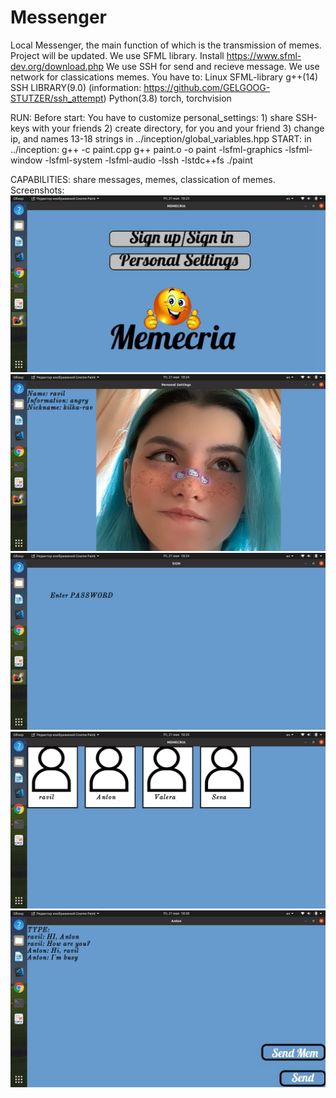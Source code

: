 # Messenger
Local Messenger, the main function of which is the transmission of memes. Project will be updated.
We use SFML library. Install https://www.sfml-dev.org/download.php
We use SSH for send and recieve message.
We use network for classications memes.
You have to:
	Linux
	SFML-library
	g++(14)
	SSH LIBRARY(9.0) (information: https://github.com/GELGOOG-STUTZER/ssh_attempt)
	Python(3.8)
	torch, torchvision
	
RUN:
Before start:
	You have to customize personal_settings:
		1) share SSH-keys with your friends
		2) create directory, for you and your friend
		3) change ip, and names 13-18 strings in ../inception/global_variables.hpp
START:
	in ../inception:
		g++ -c paint.cpp
		g++ paint.o -o paint -lsfml-graphics -lsfml-window -lsfml-system -lsfml-audio -lssh -lstdc++fs
		./paint

CAPABILITIES:
	share messages, memes, classication of memes.
Screenshots:
	![SIGN](https://github.com/kilka-rav/Messenger/blob/main/screen/%D0%A1%D0%BD%D0%B8%D0%BC%D0%BE%D0%BA%20%D1%8D%D0%BA%D1%80%D0%B0%D0%BD%D0%B0%20%D0%BE%D1%82%202021-05-21%2018-23-25.png)
	![INFO](https://github.com/kilka-rav/Messenger/blob/main/screen/%D0%A1%D0%BD%D0%B8%D0%BC%D0%BE%D0%BA%20%D1%8D%D0%BA%D1%80%D0%B0%D0%BD%D0%B0%20%D0%BE%D1%82%202021-05-21%2018-24-08.png)
	![CHECK_PASSWORD](https://github.com/kilka-rav/Messenger/blob/main/screen/%D0%A1%D0%BD%D0%B8%D0%BC%D0%BE%D0%BA%20%D1%8D%D0%BA%D1%80%D0%B0%D0%BD%D0%B0%20%D0%BE%D1%82%202021-05-21%2018-24-19.png)
	![FRIEND_LIST](https://github.com/kilka-rav/Messenger/blob/main/screen/%D0%A1%D0%BD%D0%B8%D0%BC%D0%BE%D0%BA%20%D1%8D%D0%BA%D1%80%D0%B0%D0%BD%D0%B0%20%D0%BE%D1%82%202021-05-21%2018-24-25.png)
	![MESSAGE](https://github.com/kilka-rav/Messenger/blob/main/screen/%D0%A1%D0%BD%D0%B8%D0%BC%D0%BE%D0%BA%20%D1%8D%D0%BA%D1%80%D0%B0%D0%BD%D0%B0%20%D0%BE%D1%82%202021-05-21%2018-28-17.png)
